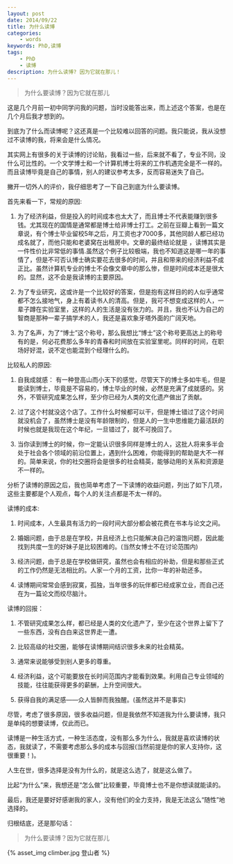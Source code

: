 ```yaml
---
layout: post
date: 2014/09/22
title: 为什么读博
categories: 
    - words
keywords: PhD,读博
tags: 
    - PhD
    - 读博
description: 为什么读博? 因为它就在那儿！
---
```



> 为什么要读博？因为它就在那儿

这是几个月前一初中同学问我的问题，当时没能答出来，而上述这个答案，也是在几个月后我才想到的。

到底为了什么而读博呢？这还真是一个比较难以回答的问题。我只能说，我从没想过不读博的我，将来会是什么情况。

其实网上有很多的关于读博的讨论贴，我看过一些，后来就不看了，专业不同，没什么可比性的。一个文学博士和一个计算机博士将来的工作机遇完全是不一样的。而且读博毕竟是自己的事情，别人的建议参考太多，反而容易迷失了自己。

撇开一切外人的评价，我仔细思考了一下自己到底为什么要读博。

首先来看一下，常规的原因:

1. 为了经济利益，但是投入的时间成本也太大了，而且博士不代表能赚到很多钱。尤其现在的国情是通常都是博士给非博士打工。之前在豆瓣上看到一篇文章说，有个博士毕业留校5年之后，月工资也才7000多，其他同龄人都已经功成名就了，而他只能和老婆窝在出租房中。文章的最终结论就是
，读博其实是一件性价比非常低的事情.虽然这个例子比较极端，我也不知道这是哪一年的事情了，但是不可否认博士确实要花去很多的时间，并且和带来的经济利益不成正比。虽然计算机专业的博士不会像文章中的那么惨，但是时间成本还是很大的。显然，这不会是我读博的主要原因。

2. 为了专业研究，这或许是一个比较好的答案，但是抱有这样目的的人似乎通常都不怎么接地气，身上有着读书人的清高。但是，我可不想变成这样的人，一辈子蹲在实验室里，这样的人的生活是没有张力的。并且，我也不认为自己的智商是那种一辈子搞学术的人，我还是喜欢象牙塔外面的广阔天地。

3. 为了名声，为了“博士”这个称号，那么我想比“博士”这个称号更高达上的称号有的是，何必花费那么多年的青春和时间放在实验室里呢。同样的时间，在职场好好混，说不定也能混到个经理什么的。

比较私人的原因:

1. 自我成就感： 有一种登高山而小天下的感觉，尽管天下的博士多如牛毛，但是能读到博士，毕竟是不容易的，博士毕业的时候，必然是充满了成就感的。另外，不管研究成果怎么样，至少你已经为人类的文化遗产做出了贡献。

2. 过了这个村就没这个店了。工作什么时候都可以干，但是博士错过了这个时间就没机会了，虽然博士是没有年龄限制的，但是人的一生中思维能力最活跃的时候也就是我现在这个年纪，一旦错过了，就不可挽回了。

3. 当你读到博士的时候，你一定能认识很多同样是博士的人，这批人将来多半会处于社会各个领域的前沿位置上，遇到什么困难，你能得到的帮助是大不一样的。简单来说，你的社交圈将会是很多的社会精英，能够动用的关系和资源是不一样的。

分析了读博的原因之后，我也简单考虑了一下读博的收益问题，列出了如下几项，这些主要都是个人观点，每个人的关注点都是不太一样的。


读博的成本:

1. 时间成本，人生最具有活力的一段时间大部分都会被花费在书本与论文之间。

2. 婚姻问题，由于总是在学校，并且经济上也只能解决自己的温饱问题，因此能找到共度一生的好妹子是比较困难的。(当然女博士不在讨论范围内)

3. 经济问题，由于总是在学校做研究，虽然也会有相应的补助，但是和那些正式的工作仍然是无法相比的。人家一个月的工资，比你一年的补助还多。

4. 读博期间常常会感到寂寞，孤独，当年很多的玩伴都已经成家立业，而自己还在为一篇论文而绞尽脑汁。

读博的回报：

1. 不管研究成果怎么样，都已经是人类的文化遗产了，至少在这个世界上留下了一些东西，没有白白来这世界走一遭。

2. 比较高级的社交圈，能够在读博期间结识很多未来的社会精英。

3. 通常来说能够受到别人更多的尊重。

4. 经济利益，这个可能要放在长时间范围内才能看到效果。利用自己专业领域的技能，往往能获得更多的薪酬，上升空间很大。

5. 获得自我的满足感——众人皆醉而我独醒。(虽然这并不是事实)

尽管，考虑了很多原因，很多收益问题，但是我依然不知道我为什么要读博，我只是单纯的想要读博，仅此而已。

读博是一种生活方式，一种生活态度，没有那么多为什么，我就是喜欢读博的状态，我就读了，不需要考虑那么多的成本与回报(当然前提是你的家人支持你，这很重要！)。


人生在世，很多选择是没有为什么的，就是这么选了，就是这么做了。 

比起“为什么”来，我想还是“怎么做”比较重要，毕竟博士也不是你想读就能读的。

最后，我还是要好好感谢我的家人，没有他们的全力支持，我是无法这么“随性”地选择的。 

归根结底，还是那句话：

> 为什么要读博？因为它就在那儿
 

{% asset_img climber.jpg 登山者 %}



